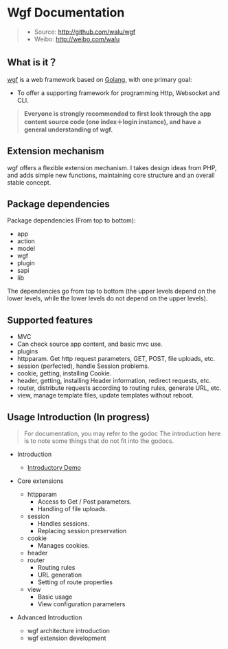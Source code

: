 # Wgf Documentation

> * Source: http://github.com/walu/wgf
> * Weibo: http://weibo.com/walu

## What is it？

[wgf](<http://github.com/walu/wgf>) is a web framework based on [Golang](<golang.org>), with one primary goal:

* To offer a supporting framework for programming Http, Websocket and CLI.

> **Everyone is strongly recommended to first look through the app content source code (one index＋login instance), and have a general understanding of wgf.**

## Extension mechanism

wgf offers a flexible extension mechanism. I takes design ideas from PHP, and adds simple new functions, maintaining core structure and an overall stable concept.

## Package dependencies

Package dependencies (From top to bottom):

* app
* action
* model
* wgf
* plugin
* sapi
* lib

The dependencies go from top to bottom (the upper levels depend on the lower levels, while the lower levels do not depend on the upper levels).

## Supported features

* MVC
* Can check source app content, and basic mvc use.
* plugins
* httpparam. Get http request parameters, GET, POST, file uploads, etc.
* session (perfected), handle Session problems.
* cookie, getting, installing Cookie.
* header, getting, installing Header information, redirect requests, etc.
* router, distribute requests according to routing rules, generate URL, etc.
* view, manage template files, update templates without reboot.

## Usage Introduction (In progress)

> For documentation, you may refer to the godoc
> The introduction here is to note some things that do not fit into the godocs.

* Introduction
	* [Introductory Demo](<docs/1-1-the-first-demo.md>)
* Core extensions
	* httpparam
		* Access to Get / Post parameters.
		* Handling of file uploads.
	* session
		* Handles sessions.
		* Replacing session preservation
	* cookie
		* Manages cookies.
	* header
	* router
		* Routing rules
		* URL generation
		* Setting of route properties
	* view
		* Basic usage
		* View configuration parameters

* Advanced Introduction
	* wgf architecture introduction
	* wgf extension development
